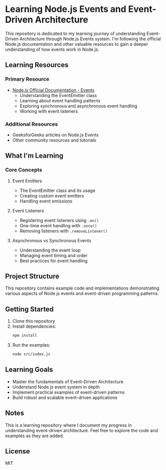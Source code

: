 # Learning Node.js Events and Event-Driven Architecture

This repository is dedicated to my learning journey of understanding Event-Driven Architecture through Node.js Events system. I'm following the official Node.js documentation and other valuable resources to gain a deeper understanding of how events work in Node.js.

## Learning Resources

### Primary Resource
- [Node.js Official Documentation - Events](https://nodejs.org/api/events.html)
  - Understanding the EventEmitter class
  - Learning about event handling patterns
  - Exploring synchronous and asynchronous event handling
  - Working with event listeners

### Additional Resources
- GeeksforGeeks articles on Node.js Events
- Other community resources and tutorials

## What I'm Learning

### Core Concepts
1. Event Emitters
   - The EventEmitter class and its usage
   - Creating custom event emitters
   - Handling event emissions

2. Event Listeners
   - Registering event listeners using `.on()`
   - One-time event handling with `.once()`
   - Removing listeners with `.removeListener()`

3. Asynchronous vs Synchronous Events
   - Understanding the event loop
   - Managing event timing and order
   - Best practices for event handling

## Project Structure

This repository contains example code and implementations demonstrating various aspects of Node.js events and event-driven programming patterns.

## Getting Started

1. Clone this repository
2. Install dependencies:
   ```bash
   npm install
   ```
3. Run the examples:
   ```bash
   node src/index.js
   ```

## Learning Goals

- Master the fundamentals of Event-Driven Architecture
- Understand Node.js event system in depth
- Implement practical examples of event-driven patterns
- Build robust and scalable event-driven applications

## Notes

This is a learning repository where I document my progress in understanding event-driven architecture. Feel free to explore the code and examples as they are added.

## License

MIT